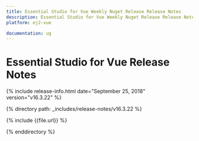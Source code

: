 ```yaml
---
title: Essential Studio for Vue Weekly Nuget Release Release Notes  
description: Essential Studio for Vue Weekly Nuget Release Release Notes  
platform: ej2-vue

documentation: ug
---
```


# Essential Studio for  Vue  Release Notes  

{% include release-info.html date="September 25, 2018"   version="v16.3.22"  %} 

{% directory path: _includes/release-notes/v16.3.22 %}

{% include {{file.url}} %}

{% enddirectory %}
